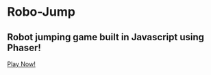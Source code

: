 # Robo-Jump

## Robot jumping game built in Javascript using Phaser!

[Play Now!](https://nathanromike.github.io/robo-jump/)
